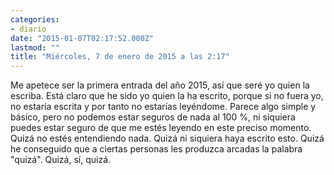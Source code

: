 ```yaml
---
categories:
- diario
date: "2015-01-07T02:17:52.000Z"
lastmod: ""
title: "Miércoles, 7 de enero de 2015 a las 2:17"
---
```


Me apetece ser la primera entrada del año 2015, así que seré yo quien la escriba. Está claro que he sido yo quien la ha escrito, porque si no fuera yo, no estaría escrita y por tanto no estarías leyéndome. Parece algo simple y básico, pero no podemos estar seguros de nada al 100 %, ni siquiera puedes estar seguro de que me estés leyendo en este preciso momento. Quizá no estés entendiendo nada. Quizá ni siquiera haya escrito esto. Quizá he conseguido que a ciertas personas les produzca arcadas la palabra "quizá". Quizá, sí, quizá.